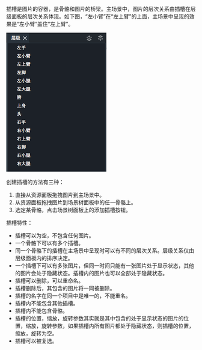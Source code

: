 插槽是图片的容器，是骨骼和图片的桥梁。主场景中，图片的层次关系由插槽在层级面板的层次关系体现。如下图，“左小臂”在“左上臂”的上面，主场景中呈现的效果是“左小臂”盖住“左上臂”。

![](p1.png)

创建插槽的方法有三种：

1. 直接从资源面板拖拽图片到主场景中。
2. 从资源面板拖拽图片到场景树面板中的任一骨骼上。
3. 选定某骨骼，点击场景树面板上的添加插槽按钮。

插槽特性：
* 插槽可以为空，不包含任何图片。
* 一个骨骼下可以有多个插槽。
* 同一个骨骼下的插槽在主场景中呈现时可以有不同的层次关系。层级关系仅由层级面板内的排序决定。
* 一个插槽下可以有多张图片，但同一时间只能有一张图片处于显示状态，其他的图片会处于隐藏状态。插槽内的图片也可以全部处于隐藏状态。
* 插槽可以删除，可以重命名。
* 插槽删除后，其包含的图片将一同被删除。
* 插槽的名字在同一个项目中是唯一的，不能重名。
* 插槽内不能包含其他插槽。
* 插槽内不能包含骨骼。
* 插槽的位置，缩放，旋转参数其实就是其中包含的处于显示状态的图片的位置，缩放，旋转参数，如果插槽内所有图片都处于隐藏状态，则插槽的位置，缩放，旋转为空。
* 插槽可以被复选。


























